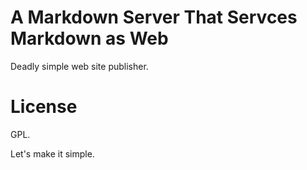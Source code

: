 # A Markdown Server That Servces Markdown as Web

Deadly simple web site publisher.



# License

GPL. 

Let's make it simple.
